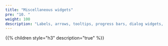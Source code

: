 ```yaml
---
title: "Miscellaneous widgets"
pre: "10. "
weight: 100
description: "Labels, arrows, tooltips, progress bars, dialog widgets, ..."
---
```


{{% children style="h3" description="true" %}}

